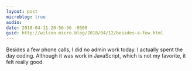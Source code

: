 ```yaml
---
layout: post
microblog: true
audio: 
date: 2018-04-11 20:56:56 -0500
guid: http://wilson.micro.blog/2018/04/12/besides-a-few.html
---
```

Besides a few phone calls, I did no admin work today. I actually spent the day coding. Although it was work in JavaScript, which is not my favorite, it felt really good. 
